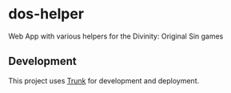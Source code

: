 # dos-helper

Web App with various helpers for the Divinity: Original Sin games

## Development

This project uses [Trunk](https://trunkrs.dev/) for development and deployment.
